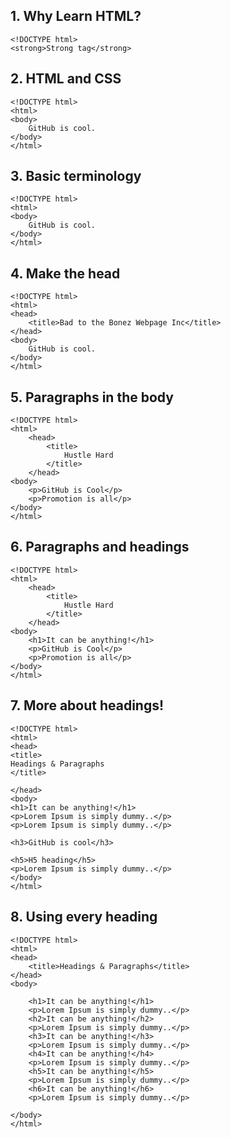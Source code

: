 ## 1. Why Learn HTML?
```
<!DOCTYPE html>
<strong>Strong tag</strong>
```

## 2. HTML and CSS
```
<!DOCTYPE html>
<html>
<body>
    GitHub is cool.
</body>
</html>
```

## 3. Basic terminology
```
<!DOCTYPE html>
<html>
<body>
    GitHub is cool.
</body>
</html>
```

## 4. Make the head

```
<!DOCTYPE html>
<html>
<head>
    <title>Bad to the Bonez Webpage Inc</title>
</head>
<body>
    GitHub is cool.
</body>
</html>
```

## 5. Paragraphs in the body
```
<!DOCTYPE html>
<html>
	<head>
		<title>
		    Hustle Hard
		</title>
	</head>
<body>
    <p>GitHub is Cool</p>
    <p>Promotion is all</p>
</body>
</html>
```

## 6. Paragraphs and headings
```
<!DOCTYPE html>
<html>
	<head>
		<title>
		    Hustle Hard
		</title>
	</head>
<body>
    <h1>It can be anything!</h1>	
    <p>GitHub is Cool</p>
    <p>Promotion is all</p>
</body>
</html>
```

## 7. More about headings!
```
<!DOCTYPE html>
<html>
<head>
<title>
Headings & Paragraphs
</title>

</head>
<body>
<h1>It can be anything!</h1>
<p>Lorem Ipsum is simply dummy..</p>
<p>Lorem Ipsum is simply dummy..</p>

<h3>GitHub is cool</h3>

<h5>H5 heading</h5>
<p>Lorem Ipsum is simply dummy..</p>
</body>
</html>
```

## 8. Using every heading

```
<!DOCTYPE html>
<html>
<head>
	<title>Headings & Paragraphs</title>
</head>
<body>
	
	<h1>It can be anything!</h1>
	<p>Lorem Ipsum is simply dummy..</p>
	<h2>It can be anything!</h2>
	<p>Lorem Ipsum is simply dummy..</p>
	<h3>It can be anything!</h3>
	<p>Lorem Ipsum is simply dummy..</p>
	<h4>It can be anything!</h4>
	<p>Lorem Ipsum is simply dummy..</p>
	<h5>It can be anything!</h5>
	<p>Lorem Ipsum is simply dummy..</p>
	<h6>It can be anything!</h6>
	<p>Lorem Ipsum is simply dummy..</p>
	
</body>
</html>
```
